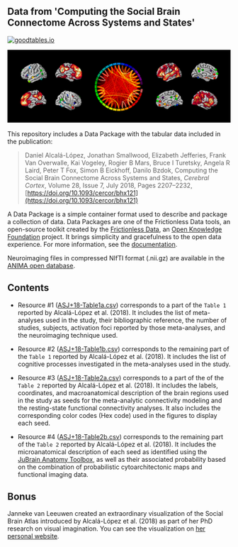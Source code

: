 ## Data from 'Computing the Social Brain Connectome Across Systems and States'

[![goodtables.io](https://goodtables.io/badge/github/danalclop/Alcala-Lopez18CerebCortex.svg)](https://goodtables.io/github/danalclop/Alcala-Lopez18CerebCortex)

<img src="https://github.com/danalclop/Alcala-Lopez18CerebCortex/blob/main/coverPic.png" alt="cover image with figures from the scientific publication: Computing the Social Brain Connectome Across Systems and States">

This repository includes a Data Package with the tabular data included in the publication:

> Daniel Alcalá-López, Jonathan Smallwood, Elizabeth Jefferies, Frank Van Overwalle, Kai Vogeley, Rogier B Mars, Bruce I Turetsky, Angela R Laird, Peter T Fox, Simon B Eickhoff, Danilo Bzdok, Computing the Social Brain Connectome Across Systems and States, *Cerebral Cortex*, Volume 28, Issue 7, July 2018, Pages 2207–2232, [https://doi.org/10.1093/cercor/bhx121](https://doi.org/10.1093/cercor/bhx121)

A Data Package is a simple container format used to describe and package a collection of data. Data Packages are one of the Frictionless Data tools, an open-source toolkit created by the [Frictionless Data](https://frictionlessdata.io), an [Open Knowledge Foundation](https://okfn.org) project. It brings simplicity and gracefulness to the open data experience. For more information, see the [documentation](https://frictionlessdata.io/data-package/).

Neuroimaging files in compressed NIfTI format (.nii.gz) are available in the [ANIMA open database](https://anima.inm7.de/studies/AlcalaLopez_Social_Connectome_2017).

## Contents

 - Resource #1 ([ASJ+18-Table1a.csv](https://github.com/danalclop/Alcala-Lopez18CerebCortex/blob/main/data/ASJ%2B18-Table1a.csv)) corresponds to a part of the ```Table 1``` reported by Alcalá-López et al. (2018). It includes the list of meta-analyses used in the study, their bibliographic reference, the number of studies,	subjects, activation foci reported by those meta-analyses, and the neuroimaging technique used.

 - Resource #2 ([ASJ+18-Table1b.csv](https://github.com/danalclop/Alcala-Lopez18CerebCortex/blob/main/data/ASJ%2B18-Table1b.csv)) corresponds to the remaining part of the ```Table 1``` reported by Alcalá-López et al. (2018). It includes the list of cognitive processes investigated in the meta-analyses used in the study.

 - Resource #3 ([ASJ+18-Table2a.csv](https://github.com/danalclop/Alcala-Lopez18CerebCortex/blob/main/data/ASJ%2B18-Table2a.csv)) corresponds to a part of the of the ```Table 2``` reported by Alcalá-López et al. (2018). It includes the labels, coordinates, and macroanatomical description of the brain regions used in the study as seeds for the meta-analytic connectivity modeling and the resting-state functional connectivity analyses. It also includes the corresponding color codes (Hex code) used in the figures to display each seed.

 - Resource #4 ([ASJ+18-Table2b.csv](https://github.com/danalclop/Alcala-Lopez18CerebCortex/blob/main/data/ASJ%2B18-Table2b.csv)) corresponds to the remaining part of the ```Table 2``` reported by Alcalá-López et al. (2018). It includes the microanatomical description of each seed as identified using the [JuBrain Anatomy Toolbox](https://github.com/inm7/jubrain-anatomy-toolbox), as well as their associated probability based on the combination of probabilistic cytoarchitectonic maps and functional imaging data.
 
 ## Bonus
 
 Janneke van Leeuwen created an extraordinary visualization of the Social Brain Atlas introduced by Alcalá-López et al. (2018) as part of her PhD research on visual imagination. You can see the visualization on [her personal website](https://www.thinkingeye.org/social-brain-atlas).

